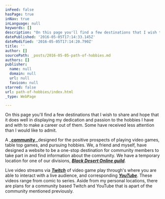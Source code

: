 ```yaml
---
inFeed: false
hasPage: true
inNav: true
inLanguage: null
keywords: []
description: "On this page you'll find a few destinations that I wish to share and hope that it does well in displaying my dedication and passion to the hobbies I have and with to make a career out of them. Some have received less attention than I would like to admit. "
datePublished: '2016-05-05T17:14:33.145Z'
dateModified: '2016-05-05T17:14:20.790Z'
title: ''
author: []
sourcePath: _posts/2016-05-05-path-of-hobbies.md
authors: []
publisher:
  name: null
  domain: null
  url: null
  favicon: null
starred: false
url: path-of-hobbies/index.html
_type: WebPage

---
```

On this page you'll find a few destinations that I wish to share and hope that it does well in displaying my dedication and passion to the hobbies I have and with to make a career out of them. Some have received less attention than I would like to admit. 

A _**[community ][0]**_designed for the positive prospects of playing video games, table top games, and pursuing hobbies. We, a friend and myself, have designed a website to be a one-stop destination for community members to take part in and find information about the community. We have a temporary location for one of our divisions, _**[Black Desert Online guild][1]**_. 

Live video streams via _**[Twitch][2]**_ of video game play through's where you are able to interact with a live audience, and corresponding _**[YouTube][3]**_. These videos range from comic to series. Aside from my personal locations, there are plans for a community based Twitch and YouTube that is apart of the community mentioned previously. 

[0]: http://www.ascendedrealms.com/
[1]: http://bit.ly/BDO_ASCND
[2]: http://www.twitch.tv/remoyen
[3]: https://www.youtube.com/user/REMoyen